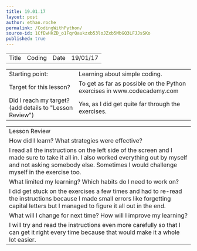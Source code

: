 ```yaml
---
title: 19.01.17
layout: post
author: ethan.roche
permalink: /CodingWithPython/
source-id: 1CfEwHkZD_o1FqrQaukzxb53loJZxb5MbGQ3LFJJsSKo
published: true
---
```

<table>
  <tr>
    <td>Title</td>
    <td> Coding </td>
    <td>Date</td>
    <td>19/01/17</td>
  </tr>
</table>


<table>
  <tr>
    <td>Starting point:</td>
    <td> Learning about simple coding.</td>
  </tr>
  <tr>
    <td>Target for this lesson?</td>
    <td> To get as far as possible on the Python exercises in www.codecademy.com</td>
  </tr>
  <tr>
    <td>Did I reach my target? 
(add details to "Lesson Review")</td>
    <td>Yes, as I did get quite far through the exercises.</td>
  </tr>
</table>


<table>
  <tr>
    <td>Lesson Review</td>
  </tr>
  <tr>
    <td>How did I learn? What strategies were effective? </td>
  </tr>
  <tr>
    <td> I read all the instructions on the left side of the screen and I made sure to take it all in. I also worked everything out by myself and not asking somebody else. Sometimes I would challenge myself in the exercise too.</td>
  </tr>
  <tr>
    <td>What limited my learning? Which habits do I need to work on? </td>
  </tr>
  <tr>
    <td> I did get stuck on the exercises a few times and had to re-read the instructions because I made small errors like forgetting capital letters but I managed to figure it all out in the end.</td>
  </tr>
  <tr>
    <td>What will I change for next time? How will I improve my learning?</td>
  </tr>
  <tr>
    <td>I will try and read the instructions even more carefully so that I can get it right every time because that would make it a whole lot easier.</td>
  </tr>
</table>


